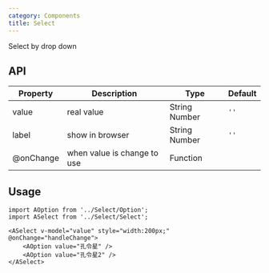 ```yaml
---
category: Components
title: Select
---
```


Select by drop down

## API

| Property   | Description                         | Type         | Default |
|----------- |------------------------------------ | -----------  | ------- |
| value      | real value                          | String Number | `''`  |
| label      |  show in browser                    | String Number | `''` |
| @onChange  | when value is change to use         | Function |    |

## Usage

```
import AOption from '../Select/Option';
import ASelect from '../Select/Select';

<ASelect v-model="value" style="width:200px;" @onChange="handleChange">
    <AOption value="孔令星" />
    <AOption value="孔令星2" />
</ASelect>
```
